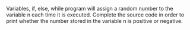 Variables, if, else, while
program will assign a random number to the variable n each time it is executed. Complete the source code in order to print whether the number stored in the variable n is positive or negative.
